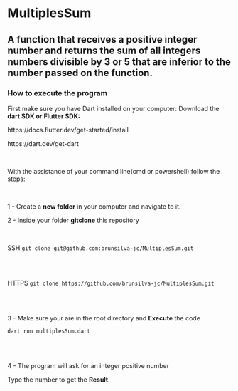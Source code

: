 <h1>MultiplesSum</h1> 
<h2>A function that receives a positive integer number and returns the sum of all integers numbers divisible by 3 or 5 that are inferior to the number passed on the function.</h2>

<h3>How to execute the program</h3>

First make sure you have Dart installed on your computer:
Download the <b>dart SDK or Flutter SDK:</b>
<p>https://docs.flutter.dev/get-started/install</p>
<p>https://dart.dev/get-dart</p>

<br>

<p>With the assistance of your command line(cmd or powershell) follow the steps:</p>
<br>
<p>1 - Create a <b>new folder</b> in your computer and navigate to it.</p>
<p>2 - Inside your folder <b>gitclone</b> this repository</p>
<br>
<p>SSH <code>git clone git@github.com:brunsilva-jc/MultiplesSum.git</code></p>

<br>
<br>
<p>HTTPS <code>git clone https://github.com/brunsilva-jc/MultiplesSum.git</code></p>


<br>
<br>
<p>3 - Make sure your are in the root directory and <b>Execute</b> the code</p>

<code>dart run multiplesSum.dart</code>

<br>
<br>

<p>4 - The program will ask for an integer positive number </p>
<p>Type the number to get the <b>Result</b>.</p>





